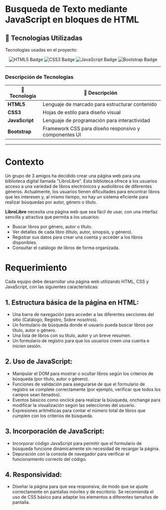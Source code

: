 # Busqueda de Texto mediante JavaScript en bloques de HTML

## 🔧 Tecnologías Utilizadas

Tecnologías usadas en el proyecto:

<p align="center">
  <img src="https://img.shields.io/badge/HTML5-E34F26?style=for-the-badge&logo=html5&logoColor=white" alt="HTML5 Badge"/>
  <img src="https://img.shields.io/badge/CSS3-1572B6?style=for-the-badge&logo=css3&logoColor=white" alt="CSS3 Badge"/>
  <img src="https://img.shields.io/badge/JavaScript-F7DF1E?style=for-the-badge&logo=javascript&logoColor=black" alt="JavaScript Badge"/>
  <img src="https://img.shields.io/badge/Bootstrap-7952B3?style=for-the-badge&logo=bootstrap&logoColor=white" alt="Bootstrap Badge"/>
</p>

---

### Descripción de Tecnologías

| 🔧 Tecnología | 📄 Descripción                                       |
|---------------|------------------------------------------------------|
| **HTML5**     | Lenguaje de marcado para estructurar contenido       |
| **CSS3**      | Hojas de estilo para diseño visual                   |
| **JavaScript**| Lenguaje de programación para interactividad         |
| **Bootstrap** | Framework CSS para diseño responsivo y componentes UI |


---
# Contexto
Un grupo de 3 amigos ha decidido crear una página web para una biblioteca digital llamada "LibroLibre". Esta biblioteca ofrece a los usuarios acceso a una variedad de libros electrónicos y audiolibros de diferentes géneros. Actualmente, los usuarios tienen dificultades para encontrar libros que les interesen y, al mismo tiempo, no hay un sistema eficiente para realizar búsquedas por autor, género o título.

**LibroLibre** necesita una página web que sea fácil de usar, con una interfaz sencilla y atractiva que permita a los usuarios:

* Buscar libros por género, autor o título.
* Ver detalles de cada libro (título, autor, sinopsis, y género).
* Registrar sus datos para crear una cuenta y acceder a los libros disponibles.
* Consultar el catálogo de libros de forma organizada.

# Requerimiento

Cada equipo debe desarrollar una página web utilizando HTML, CSS y JavaScript, con las siguientes características:

## 1. Estructura básica de la página en HTML:
* Una barra de navegación para acceder a las diferentes secciones del sitio (Catálogo, Registro, Sobre nosotros).
* Un formulario de búsqueda donde el usuario pueda buscar libros por título, autor o género.
* Una lista de libros con su título, autor y un breve resumen.
* Un formulario de registro para que los usuarios creen una cuenta e inicien sesión.

## 2. Uso de JavaScript:

* Manipular el DOM para mostrar o ocultar libros según los criterios de búsqueda (por título, autor o género).
* Funciones de validación para asegurarse de que el formulario de registro se complete correctamente (por ejemplo, verificar que todos los campos sean llenados).
* Eventos básicos como onclick para realizar la búsqueda, onchange para modificar la visualización según las selecciones del usuario.
* Expresiones aritméticas para contar el número total de libros que cumplen con los criterios de búsqueda.

## 3. Incorporación de JavaScript:
* Incorporar código JavaScript para permitir que el formulario de búsqueda funcione dinámicamente sin necesidad de recargar la página.
* Depuración con la consola de navegador para verificar el funcionamiento correcto del código.

## 4. Responsividad:
* Diseñar la página para que sea responsiva, de modo que se ajuste correctamente en pantallas móviles y de escritorio. Se recomienda el uso de CSS básico para adaptar los elementos a diferentes tamaños de pantalla.